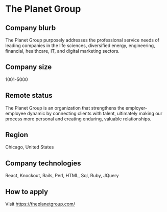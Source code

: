 # The Planet Group

## Company blurb

The Planet Group purposely addresses the professional service needs of leading companies in the life sciences, diversified energy, engineering, financial, healthcare, IT, and digital marketing sectors.

## Company size

1001-5000

## Remote status

The Planet Group is an organization that strengthens the employer-employee dynamic by connecting clients with talent, ultimately making our process more personal and creating enduring, valuable relationships.

## Region

Chicago, United States

## Company technologies

 React, Knockout, Rails, Perl, HTML, Sql, Ruby, JQuery
 
## How to apply

Visit https://theplanetgroup.com/
